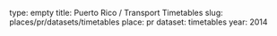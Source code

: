 type: empty
title: Puerto Rico / Transport Timetables
slug: places/pr/datasets/timetables
place: pr
dataset: timetables
year: 2014
